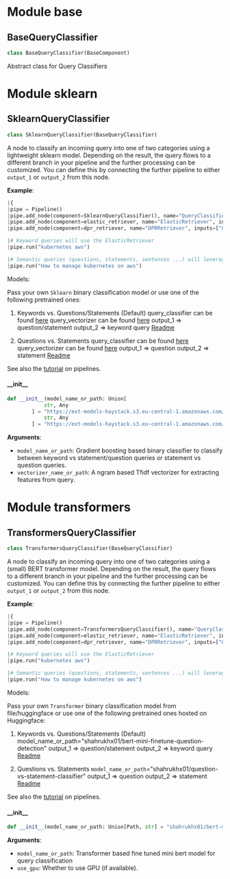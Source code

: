 <a id="base"></a>

# Module base

<a id="base.BaseQueryClassifier"></a>

## BaseQueryClassifier

```python
class BaseQueryClassifier(BaseComponent)
```

Abstract class for Query Classifiers

<a id="sklearn"></a>

# Module sklearn

<a id="sklearn.SklearnQueryClassifier"></a>

## SklearnQueryClassifier

```python
class SklearnQueryClassifier(BaseQueryClassifier)
```

A node to classify an incoming query into one of two categories using a lightweight sklearn model. Depending on the result, the query flows to a different branch in your pipeline
and the further processing can be customized. You can define this by connecting the further pipeline to either `output_1` or `output_2` from this node.

**Example**:

  ```python
  |{
  |pipe = Pipeline()
  |pipe.add_node(component=SklearnQueryClassifier(), name="QueryClassifier", inputs=["Query"])
  |pipe.add_node(component=elastic_retriever, name="ElasticRetriever", inputs=["QueryClassifier.output_2"])
  |pipe.add_node(component=dpr_retriever, name="DPRRetriever", inputs=["QueryClassifier.output_1"])

  |# Keyword queries will use the ElasticRetriever
  |pipe.run("kubernetes aws")

  |# Semantic queries (questions, statements, sentences ...) will leverage the DPR retriever
  |pipe.run("How to manage kubernetes on aws")

  ```

  Models:

  Pass your own `Sklearn` binary classification model or use one of the following pretrained ones:
  1) Keywords vs. Questions/Statements (Default)
  query_classifier can be found [here](https://ext-models-haystack.s3.eu-central-1.amazonaws.com/gradboost_query_classifier/model.pickle)
  query_vectorizer can be found [here](https://ext-models-haystack.s3.eu-central-1.amazonaws.com/gradboost_query_classifier/vectorizer.pickle)
  output_1 => question/statement
  output_2 => keyword query
  [Readme](https://ext-models-haystack.s3.eu-central-1.amazonaws.com/gradboost_query_classifier/readme.txt)


  2) Questions vs. Statements
  query_classifier can be found [here](https://ext-models-haystack.s3.eu-central-1.amazonaws.com/gradboost_query_classifier_statements/model.pickle)
  query_vectorizer can be found [here](https://ext-models-haystack.s3.eu-central-1.amazonaws.com/gradboost_query_classifier_statements/vectorizer.pickle)
  output_1 => question
  output_2 => statement
  [Readme](https://ext-models-haystack.s3.eu-central-1.amazonaws.com/gradboost_query_classifier_statements/readme.txt)

  See also the [tutorial](https://haystack.deepset.ai/tutorials/pipelines) on pipelines.

<a id="sklearn.SklearnQueryClassifier.__init__"></a>

#### \_\_init\_\_

```python
def __init__(model_name_or_path: Union[
            str, Any
        ] = "https://ext-models-haystack.s3.eu-central-1.amazonaws.com/gradboost_query_classifier/model.pickle", vectorizer_name_or_path: Union[
            str, Any
        ] = "https://ext-models-haystack.s3.eu-central-1.amazonaws.com/gradboost_query_classifier/vectorizer.pickle")
```

**Arguments**:

- `model_name_or_path`: Gradient boosting based binary classifier to classify between keyword vs statement/question
queries or statement vs question queries.
- `vectorizer_name_or_path`: A ngram based Tfidf vectorizer for extracting features from query.

<a id="transformers"></a>

# Module transformers

<a id="transformers.TransformersQueryClassifier"></a>

## TransformersQueryClassifier

```python
class TransformersQueryClassifier(BaseQueryClassifier)
```

A node to classify an incoming query into one of two categories using a (small) BERT transformer model.
Depending on the result, the query flows to a different branch in your pipeline and the further processing
can be customized. You can define this by connecting the further pipeline to either `output_1` or `output_2`
from this node.

**Example**:

  ```python
  |{
  |pipe = Pipeline()
  |pipe.add_node(component=TransformersQueryClassifier(), name="QueryClassifier", inputs=["Query"])
  |pipe.add_node(component=elastic_retriever, name="ElasticRetriever", inputs=["QueryClassifier.output_2"])
  |pipe.add_node(component=dpr_retriever, name="DPRRetriever", inputs=["QueryClassifier.output_1"])

  |# Keyword queries will use the ElasticRetriever
  |pipe.run("kubernetes aws")

  |# Semantic queries (questions, statements, sentences ...) will leverage the DPR retriever
  |pipe.run("How to manage kubernetes on aws")

  ```

  Models:

  Pass your own `Transformer` binary classification model from file/huggingface or use one of the following
  pretrained ones hosted on Huggingface:
  1) Keywords vs. Questions/Statements (Default)
  model_name_or_path="shahrukhx01/bert-mini-finetune-question-detection"
  output_1 => question/statement
  output_2 => keyword query
  [Readme](https://ext-models-haystack.s3.eu-central-1.amazonaws.com/gradboost_query_classifier/readme.txt)


  2) Questions vs. Statements
  `model_name_or_path`="shahrukhx01/question-vs-statement-classifier"
  output_1 => question
  output_2 => statement
  [Readme](https://ext-models-haystack.s3.eu-central-1.amazonaws.com/gradboost_query_classifier_statements/readme.txt)


  See also the [tutorial](https://haystack.deepset.ai/tutorials/pipelines) on pipelines.

<a id="transformers.TransformersQueryClassifier.__init__"></a>

#### \_\_init\_\_

```python
def __init__(model_name_or_path: Union[Path, str] = "shahrukhx01/bert-mini-finetune-question-detection", use_gpu: bool = True)
```

**Arguments**:

- `model_name_or_path`: Transformer based fine tuned mini bert model for query classification
- `use_gpu`: Whether to use GPU (if available).
